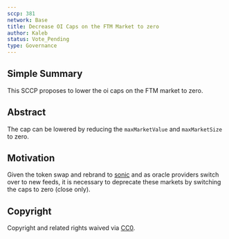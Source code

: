 ```yaml
---
sccp: 381
network: Base
title: Decrease OI Caps on the FTM Market to zero
author: Kaleb
status: Vote_Pending
type: Governance
---
```


## Simple Summary

This SCCP proposes to lower the oi caps on the FTM market to zero.

## Abstract

The cap can be lowered by reducing the `maxMarketValue` and `maxMarketSize` to zero.

## Motivation

Given the token swap and rebrand to [sonic](https://www.binance.com/en/support/announcement/binance-will-support-the-fantom-ftm-token-swap-and-rebranding-to-sonic-s-aec6fcbc84b749eeab6690e6bcac2f3d) and as oracle providers switch over to new feeds, it is necessary to deprecate these markets by switching the caps to zero (close only).

## Copyright

Copyright and related rights waived via [CC0](https://creativecommons.org/publicdomain/zero/1.0/).

